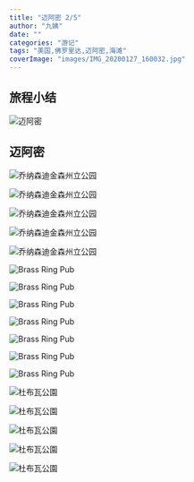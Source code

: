 ```yaml
---
title: "迈阿密 2/5"
author: "九姨"
date: ""
categories: "游记"
tags: "美国,佛罗里达,迈阿密,海滩"
coverImage: "images/IMG_20200127_160032.jpg"
---
```


>

## 旅程小结

![迈阿密](images/miami.jpg)

## 迈阿密

>

![乔纳森迪金森州立公园](images/IMG_20200127_111217.jpg)

>

![乔纳森迪金森州立公园](images/IMG_20200127_111404.jpg)

>

![乔纳森迪金森州立公园](images/IMG_20200127_121355.jpg)

>

![乔纳森迪金森州立公园](images/IMG_20200127_111425.jpg)

>

![乔纳森迪金森州立公园](images/IMG_20200127_123002.jpg)

>

![Brass Ring Pub](images/IMG_20200127_144731.jpg)

>

![Brass Ring Pub](images/IMG_20200127_135854.jpg)

>

![Brass Ring Pub](images/IMG_20200127_135158.jpg)

>

![Brass Ring Pub](images/IMG_20200127_135900.jpg)

>

![Brass Ring Pub](images/IMG_20200127_135903.jpg)

>

![Brass Ring Pub](images/IMG_20200127_135908.jpg)

>

![Brass Ring Pub](images/IMG_20200127_135913.jpg)

>

![杜布瓦公園](images/IMG_20200127_151922.jpg)

>

![杜布瓦公園](images/IMG_20200127_154424.jpg)

>

![杜布瓦公園](images/IMG_20200127_155559.jpg)

>

![杜布瓦公園](images/IMG_20200127_160032.jpg)

>

![杜布瓦公園](images/IMG_20200127_160946.jpg)
